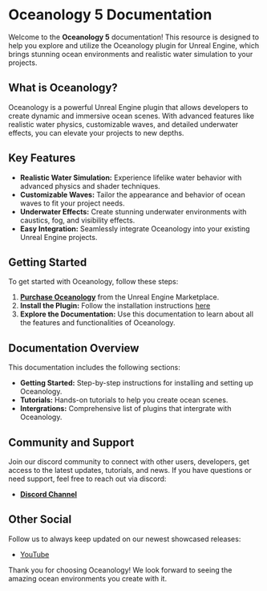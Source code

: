# Oceanology 5 Documentation

Welcome to the **Oceanology 5** documentation! This resource is designed to help you explore and utilize the Oceanology plugin for Unreal Engine, which brings stunning ocean environments and realistic water simulation to your projects.

## What is Oceanology?

Oceanology is a powerful Unreal Engine plugin that allows developers to create dynamic and immersive ocean scenes. With advanced features like realistic water physics, customizable waves, and detailed underwater effects, you can elevate your projects to new depths.

## Key Features

- **Realistic Water Simulation:** Experience lifelike water behavior with advanced physics and shader techniques.
- **Customizable Waves:** Tailor the appearance and behavior of ocean waves to fit your project needs.
- **Underwater Effects:** Create stunning underwater environments with caustics, fog, and visibility effects.
- **Easy Integration:** Seamlessly integrate Oceanology into your existing Unreal Engine projects.

## Getting Started

To get started with Oceanology, follow these steps:

1. **[Purchase Oceanology](https://www.unrealengine.com/marketplace/en-US/product/oceanology)** from the Unreal Engine Marketplace.
2. **Install the Plugin:** Follow the installation instructions [here](./getting-started/installation.md)
3. **Explore the Documentation:** Use this documentation to learn about all the features and functionalities of Oceanology.

## Documentation Overview

This documentation includes the following sections:

- **Getting Started:** Step-by-step instructions for installing and setting up Oceanology.
- **Tutorials:** Hands-on tutorials to help you create ocean scenes.
- **Intergrations:** Comprehensive list of plugins that intergrate with Oceanology.

## Community and Support

Join our discord community to connect with other users, developers, get access to the latest updates, tutorials, and news. If you have questions or need support, feel free to reach out via discord:

- **[Discord Channel](https://discord.gg/QYkuHbrgHS)**

## Other Social

Follow us to always keep updated on our newest showcased releases:

- [YouTube](https://www.youtube.com/channel/UCOC9QcesgNX3d7tEfRpvZ7Q)

Thank you for choosing Oceanology! We look forward to seeing the amazing ocean environments you create with it.